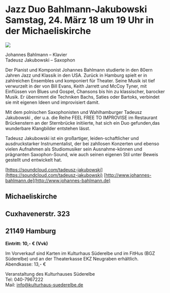 ﻿# Jazz Duo Bahlmann-Jakubowski Samstag, 24. März 18 um 19 Uhr in der Michaeliskirche

![](/img/Jakubowski-Bahlmann.jpg)

Johannes Bahlmann – Klavier  
Tadeusz Jakubowski – Saxophon
   
Der Pianist und Komponist Johannes Bahlmann studierte in den 80ern Jahren Jazz und Klassik 
in den USA. Zurück in Hamburg spielt er in zahlreichen Ensembles und komponiert für Theater.
Seine Musik ist tief verwurzelt in der von Bill Evans, Keith Jarrett und McCoy Tyner, mit 
Einflüssen von Blues und Gospel, Chansons bis hin zu klassischer, barocker Musik. Er übernimmt 
die Techniken Bachs, Saties oder Bartoks, verbindet sie mit eigenen Ideen und improvisiert damit. 

Mit dem polnischen Saxophonisten und Wahlhamburger Tadeusz Jakubowski , der u.a. die Reihe 
FEEL FREE TO IMPROVISE im Restaurant Brückenstern an der Sternbrücke initiierte, hat sich ein 
Duo gefunden,das wunderbare Klangbilder entstehen lässt.

Tadeusz Jakubowski ist ein großartiger, leiden-schaftlicher und ausdruckstarker Instrumentalist, 
der bei zahllosen Konzerten und ebenso vielen Aufnahmen als Studiomusiker sein Ausnahme-können 
und prägnanten Saxophon-Sound, wie auch seinen eigenen Stil unter Beweis gestellt und entwickelt hat.

[https://soundcloud.com/tadeusz-jakubowski](https://soundcloud.com/tadeusz-jakubowski)
[http://www.johannes-bahlmann.de](http://www.johannes-bahlmann.de)

## Michaeliskirche  
## Cuxhavenerstr. 323
## 21149 Hamburg 

**Eintritt: 10,- € (Vvk)**

Im Vorverkauf  sind Karten im Kulturhaus Süderelbe und im
FitHus (BGZ Süderelbe) und an der Theaterkasse EKZ Neugraben erhältlich.
Abendkasse: 13,- €  

Veranstaltung des Kulturhauses Süderelbe  
Tel: 040-7967222  
Mail: info@kulturhaus-suederelbe.de 

